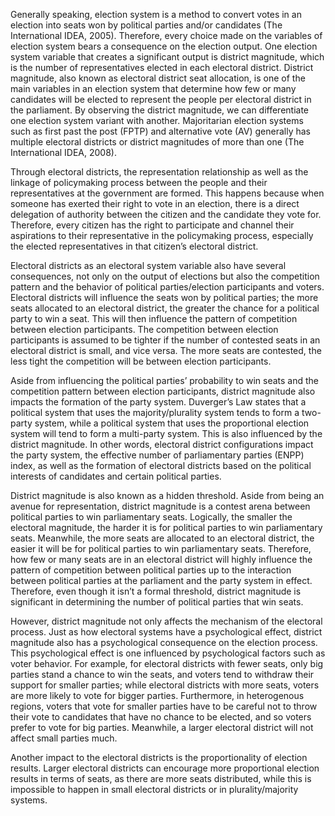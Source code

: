 Generally speaking, election system is a method to convert votes in an election into seats won by political parties and/or candidates (The International IDEA, 2005). Therefore, every choice made on the variables of election system bears a consequence on the election output. One election system variable that creates a significant output is district magnitude, which is the number of representatives elected in each electoral district. District magnitude, also known as electoral district seat allocation, is one of the main variables in an election system that determine how few or many candidates will be elected to represent the people per electoral district in the parliament. By observing the district magnitude, we can differentiate one election system variant with another. Majoritarian election systems such as first past the post (FPTP) and alternative vote (AV) generally has multiple electoral districts or district magnitudes of more than one (The International IDEA, 2008). 

Through electoral districts, the representation relationship as well as the linkage of policymaking process between the people and their representatives at the government are formed. This happens because when someone has exerted their right to vote in an election, there is a direct delegation of authority between the citizen and the candidate they vote for. Therefore, every citizen has the right to participate and channel their aspirations to their representative in the policymaking process, especially the elected representatives in that citizen’s electoral district. 

Electoral districts as an electoral system variable also have several consequences, not only on the output of elections but also the competition pattern and the behavior of political parties/election participants and voters. Electoral districts will influence the seats won by political parties; the more seats allocated to an electoral district, the greater the chance for a political party to win a seat. This will then influence the pattern of competition between election participants. The competition between election participants is assumed to be tighter if the number of contested seats in an electoral district is small, and vice versa. The more seats are contested, the less tight the competition will be between election participants. 

Aside from influencing the political parties’ probability to win seats and the competition pattern between election participants, district magnitude also impacts the formation of the party system. Duverger’s Law states that a political system that uses the majority/plurality system tends to form a two-party system, while a political system that uses the proportional election system will tend to form a multi-party system. This is also influenced by the district magnitude. In other words, electoral district configurations impact the party system, the effective number of parliamentary parties (ENPP) index, as well as the formation of electoral districts based on the political interests of candidates and certain political parties.

District magnitude is also known as a hidden threshold. Aside from being an avenue for representation, district magnitude is a contest arena between political parties to win parliamentary seats. Logically, the smaller the electoral magnitude, the harder it is for political parties to win parliamentary seats. Meanwhile, the more seats are allocated to an electoral district, the easier it will be for political parties to win parliamentary seats. Therefore, how few or many seats are in an electoral district will highly influence the pattern of competition between political parties up to the interaction between political parties at the parliament and the party system in effect. Therefore, even though it isn’t a formal threshold, district magnitude is significant in determining the number of political parties that win seats. 

However, district magnitude not only affects the mechanism of the electoral process. Just as how electoral systems have a psychological effect, district magnitude also has a psychological consequence on the election process. This psychological effect is one influenced by psychological factors such as voter behavior. For example, for electoral districts with fewer seats, only big parties stand a chance to win the seats, and voters tend to withdraw their support for smaller parties; while electoral districts with more seats, voters are more likely to vote for bigger parties. Furthermore, in heterogenous regions, voters that vote for smaller parties have to be careful not to throw their vote to candidates that have no chance to be elected, and so voters prefer to vote for big parties. Meanwhile, a larger electoral district will not affect small parties much. 

Another impact to the electoral districts is the proportionality of election results. Larger electoral districts can encourage more proportional election results in terms of seats, as there are more seats distributed, while this is impossible to happen in small electoral districts or in plurality/majority systems. 
